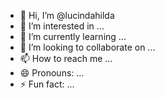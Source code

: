 - 👋 Hi, I’m @lucindahilda
- 👀 I’m interested in ...
- 🌱 I’m currently learning ...
- 💞️ I’m looking to collaborate on ...
- 📫 How to reach me ...
- 😄 Pronouns: ...
- ⚡ Fun fact: ...

<!---
lucindahilda/lucindahilda is a ✨ special ✨ repository because its `README.md` (this file) appears on your GitHub profile.
You can click the Preview link to take a look at your changes.
--->
